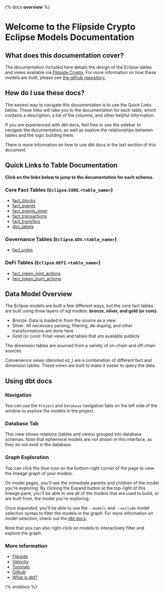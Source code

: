 {% docs __overview__ %}

# Welcome to the Flipside Crypto Eclipse Models Documentation

## **What does this documentation cover?**
The documentation included here details the design of the Eclipse
 tables and views available via [Flipside Crypto.](https://flipsidecrypto.xyz/) For more information on how these models are built, please see [the github repository.](https://github.com/flipsideCrypto/eclipse-models/)

## **How do I use these docs?**
The easiest way to navigate this documentation is to use the Quick Links below. These links will take you to the documentation for each table, which contains a description, a list of the columns, and other helpful information.

If you are experienced with dbt docs, feel free to use the sidebar to navigate the documentation, as well as explore the relationships between tables and the logic building them.

There is more information on how to use dbt docs in the last section of this document.

## **Quick Links to Table Documentation**

**Click on the links below to jump to the documentation for each schema.**

 

### Core Fact Tables (`Eclipse`.`CORE`.`<table_name>`)
- [fact_blocks](#!/model/model.eclipse_models.core__fact_blocks)
- [fact_events](#!/model/model.eclipse_models.core__fact_events)
- [fact_events_inner](#!/model/model.eclipse_models.core__fact_events_inner)
- [fact_transactions](#!/model/model.eclipse_models.core__fact_transactions)
- [fact_transfers](#!/model/model.eclipse_models.core__fact_transfers)
- [dim_labels](#!/model/model.eclipse_models.core__dim_labels)


### Governance Tables (`Eclipse`.`GOV`.`<table_name>`)
- [fact_votes](#!/model/model.eclipse_models.gov__fact_votes)

### DeFi Tables (`Eclipse`.`DEFI`.`<table_name>`)
- [fact_token_mint_actions](#!/model/model.eclipse_models.defi__fact_token_mint_actions)
- [fact_token_burn_actions](#!/model/model.eclipse_models.defi__fact_token_burn_actions)



## **Data Model Overview**

The Eclipse models are built a few different ways, but the core fact tables are built using three layers of sql models: **bronze, silver, and gold (or core).**

- Bronze: Data is loaded in from the source as a view
- Silver: All necessary parsing, filtering, de-duping, and other transformations are done here
- Gold (or core): Final views and tables that are available publicly

The dimension tables are sourced from a variety of on-chain and off-chain sources.

Convenience views (denoted ez_) are a combination of different fact and dimension tables. These views are built to make it easier to query the data.

## **Using dbt docs**
### Navigation

You can use the ```Project``` and ```Database``` navigation tabs on the left side of the window to explore the models in the project.

### Database Tab

This view shows relations (tables and views) grouped into database schemas. Note that ephemeral models are *not* shown in this interface, as they do not exist in the database.

### Graph Exploration

You can click the blue icon on the bottom-right corner of the page to view the lineage graph of your models.

On model pages, you'll see the immediate parents and children of the model you're exploring. By clicking the Expand button at the top-right of this lineage pane, you'll be able to see all of the models that are used to build, or are built from, the model you're exploring.

Once expanded, you'll be able to use the ```--models``` and ```--exclude``` model selection syntax to filter the models in the graph. For more information on model selection, check out the [dbt docs](https://docs.getdbt.com/docs/model-selection-syntax).

Note that you can also right-click on models to interactively filter and explore the graph.


### **More information**
- [Flipside](https://flipsidecrypto.xyz/)
- [Velocity](https://app.flipsidecrypto.com/velocity?nav=Discover)
- [Tutorials](https://docs.flipsidecrypto.com/our-data/tutorials)
- [Github](https://github.com/FlipsideCrypto/eclipse-models)
- [What is dbt?](https://docs.getdbt.com/docs/introduction)

{% enddocs %}